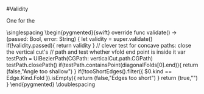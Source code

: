 #Validity

One for the 

\singlespacing 
\begin{pygmented}{swift}
override func validate() -> (passed: Bool, error: String) {
 let validity = super.validate()	
 if(!validity.passed){
	return validity
 }
 // clever test for concave paths: close the vertical cut's
 // path and test whether vfold end point is inside it
 var testPath = UIBezierPath(CGPath: verticalCut.path.CGPath)
 testPath.closePath()
 if(testPath.containsPoint(diagonalFolds[0].end)){
	return (false,"Angle too shallow")
 }
 if(!tooShortEdges().filter({
	\$0.kind == Edge.Kind.Fold
	}).isEmpty){
		return (false,"Edges too short")
 }
	return (true,"")
 }
\end{pygmented}
\doublespacing